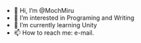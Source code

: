 - 👋 Hi, I’m @MochMiru
- 👀 I’m interested in Programing and Writing
- 🌱 I’m currently learning Unity
- 📫 How to reach me: e-mail.

